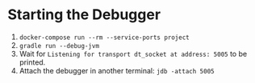 # Starting the Debugger

1. `docker-compose run --rm --service-ports project`
1. `gradle run --debug-jvm`
1. Wait for `Listening for transport dt_socket at address: 5005` to be printed.
1. Attach the debugger in another terminal: `jdb -attach 5005`